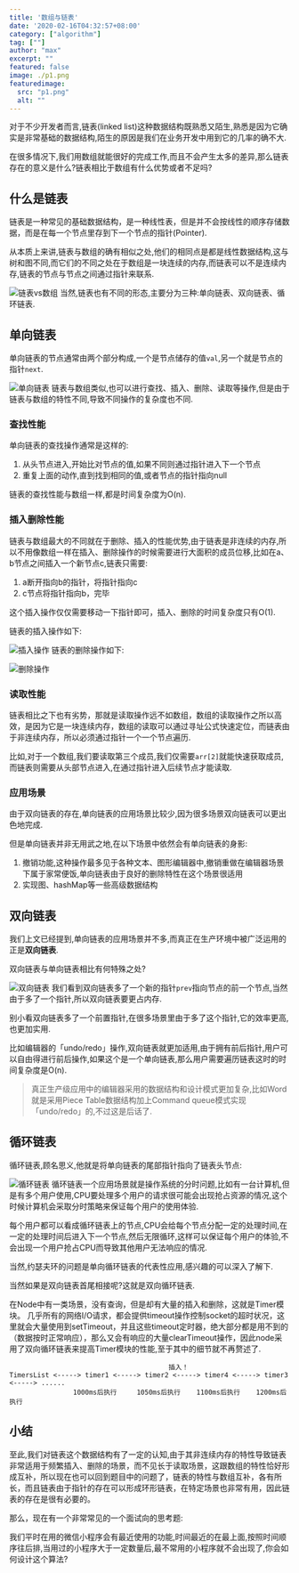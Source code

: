 ```yaml
---
title: '数组与链表'
date: '2020-02-16T04:32:57+08:00'
category: ["algorithm"] 
tag: [""]
author: "max"
excerpt: ""
featured: false
image: ./p1.png
featuredimage:
  src: "p1.png"
  alt: ""
---
```

对于不少开发者而言,链表(linked list)这种数据结构既熟悉又陌生,熟悉是因为它确实是非常基础的数据结构,陌生的原因是我们在业务开发中用到它的几率的确不大.

在很多情况下,我们用数组就能很好的完成工作,而且不会产生太多的差异,那么链表存在的意义是什么?链表相比于数组有什么优势或者不足吗?

什么是链表
-----

链表是一种常见的基础数据结构，是一种线性表，但是并不会按线性的顺序存储数据，而是在每一个节点里存到下一个节点的指针(Pointer).

从本质上来讲,链表与数组的确有相似之处,他们的相同点是都是线性数据结构,这与树和图不同,而它们的不同之处在于数组是一块连续的内存,而链表可以不是连续内存,链表的节点与节点之间通过指针来联系.

![链表vs数组](./p1.png)
当然,链表也有不同的形态,主要分为三种:单向链表、双向链表、循环链表.

单向链表
----

单向链表的节点通常由两个部分构成,一个是节点储存的值`val`,另一个就是节点的指针`next`.

![单向链表](./p2.png)
链表与数组类似,也可以进行查找、插入、删除、读取等操作,但是由于链表与数组的特性不同,导致不同操作的复杂度也不同.

### 查找性能

单向链表的查找操作通常是这样的:

1. 从头节点进入,开始比对节点的值,如果不同则通过指针进入下一个节点
2. 重复上面的动作,直到找到相同的值,或者节点的指针指向null

链表的查找性能与数组一样,都是时间复杂度为O(n).

### 插入删除性能

链表与数组最大的不同就在于删除、插入的性能优势,由于链表是非连续的内存,所以不用像数组一样在插入、删除操作的时候需要进行大面积的成员位移,比如在a、b节点之间插入一个新节点c,链表只需要:

1. a断开指向b的指针，将指针指向c
2. c节点将指针指向b，完毕

这个插入操作仅仅需要移动一下指针即可，插入、删除的时间复杂度只有O(1).

链表的插入操作如下:

![插入操作](./p3.png)
链表的删除操作如下:

![删除操作](./p4.png)
### 读取性能

链表相比之下也有劣势，那就是读取操作远不如数组，数组的读取操作之所以高效，是因为它是一块连续内存，数组的读取可以通过寻址公式快速定位，而链表由于非连续内存，所以必须通过指针一个一个节点遍历.

比如,对于一个数组,我们要读取第三个成员,我们仅需要`arr[2]`就能快速获取成员,而链表则需要从头部节点进入,在通过指针进入后续节点才能读取.

### 应用场景

由于双向链表的存在,单向链表的应用场景比较少,因为很多场景双向链表可以更出色地完成.

但是单向链表并非无用武之地,在以下场景中依然会有单向链表的身影:

1. 撤销功能,这种操作最多见于各种文本、图形编辑器中,撤销重做在编辑器场景下属于家常便饭,单向链表由于良好的删除特性在这个场景很适用
2. 实现图、hashMap等一些高级数据结构

双向链表
----

我们上文已经提到,单向链表的应用场景并不多,而真正在生产环境中被广泛运用的正是**双向链表**.

双向链表与单向链表相比有何特殊之处?

![双向链表](./p5.png)
我们看到双向链表多了一个新的指针`prev`指向节点的前一个节点,当然由于多了一个指针,所以双向链表要更占内存.

别小看双向链表多了一个前置指针,在很多场景里由于多了这个指针,它的效率更高,也更加实用.

比如编辑器的「undo/redo」操作,双向链表就更加适用,由于拥有前后指针,用户可以自由得进行前后操作,如果这个是一个单向链表,那么用户需要遍历链表这时的时间复杂度是O(n).

> 真正生产级应用中的编辑器采用的数据结构和设计模式更加复杂,比如Word就是采用Piece Table数据结构加上Command queue模式实现「undo/redo」的,不过这是后话了.

循环链表
----

循环链表,顾名思义,他就是将单向链表的尾部指针指向了链表头节点:

![循环链表](./p6.png)
循环链表一个应用场景就是操作系统的分时问题,比如有一台计算机,但是有多个用户使用,CPU要处理多个用户的请求很可能会出现抢占资源的情况,这个时候计算机会采取分时策略来保证每个用户的使用体验.

每个用户都可以看成循环链表上的节点,CPU会给每个节点分配一定的处理时间,在一定的处理时间后进入下一个节点,然后无限循环,这样可以保证每个用户的体验,不会出现一个用户抢占CPU而导致其他用户无法响应的情况.

当然,约瑟夫环的问题是单向循环链表的代表性应用,感兴趣的可以深入了解下.

当然如果是双向链表首尾相接呢?这就是双向循环链表.

在Node中有一类场景，没有查询，但是却有大量的插入和删除，这就是Timer模块。 几乎所有的网络I/O请求，都会提供timeout操作控制socket的超时状况，这里就会大量使用到setTimeout，并且这些timeout定时器，绝大部分都是用不到的（数据按时正常响应），那么又会有响应的大量clearTimeout操作，因此node采用了双向循环链表来提高Timer模块的性能,至于其中的细节就不再赘述了.

```
                                        插入！
TimersList <-----> timer1 <-----> timer2 <-----> timer4 <-----> timer3 <-----> ......
                1000ms后执行     1050ms后执行    1100ms后执行    1200ms后执行
```

小结
--

至此,我们对链表这个数据结构有了一定的认知,由于其非连续内存的特性导致链表非常适用于频繁插入、删除的场景，而不见长于读取场景，这跟数组的特性恰好形成互补，所以现在也可以回到题目中的问题了，链表的特性与数组互补，各有所长，而且链表由于指针的存在可以形成环形链表，在特定场景也非常有用，因此链表的存在是很有必要的。

那么，现在有一个非常常见的一个面试向的思考题:

我们平时在用的微信小程序会有最近使用的功能,时间最近的在最上面,按照时间顺序往后排,当用过的小程序大于一定数量后,最不常用的小程序就不会出现了,你会如何设计这个算法?  